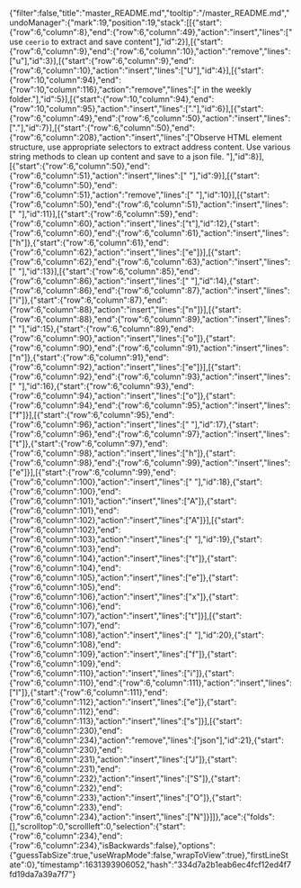 {"filter":false,"title":"master_README.md","tooltip":"/master_README.md","undoManager":{"mark":19,"position":19,"stack":[[{"start":{"row":6,"column":8},"end":{"row":6,"column":49},"action":"insert","lines":[" use `ceerio` to extract and save content"],"id":2}],[{"start":{"row":6,"column":9},"end":{"row":6,"column":10},"action":"remove","lines":["u"],"id":3}],[{"start":{"row":6,"column":9},"end":{"row":6,"column":10},"action":"insert","lines":["U"],"id":4}],[{"start":{"row":10,"column":94},"end":{"row":10,"column":116},"action":"remove","lines":[" in the weekly folder."],"id":5}],[{"start":{"row":10,"column":94},"end":{"row":10,"column":95},"action":"insert","lines":["."],"id":6}],[{"start":{"row":6,"column":49},"end":{"row":6,"column":50},"action":"insert","lines":["."],"id":7}],[{"start":{"row":6,"column":50},"end":{"row":6,"column":208},"action":"insert","lines":["Observe HTML element structure, use appropriate selectors to extract address content. Use various string methods to clean up content and save to a json file. "],"id":8}],[{"start":{"row":6,"column":50},"end":{"row":6,"column":51},"action":"insert","lines":[" "],"id":9}],[{"start":{"row":6,"column":50},"end":{"row":6,"column":51},"action":"remove","lines":[" "],"id":10}],[{"start":{"row":6,"column":50},"end":{"row":6,"column":51},"action":"insert","lines":[" "],"id":11}],[{"start":{"row":6,"column":59},"end":{"row":6,"column":60},"action":"insert","lines":["t"],"id":12},{"start":{"row":6,"column":60},"end":{"row":6,"column":61},"action":"insert","lines":["h"]},{"start":{"row":6,"column":61},"end":{"row":6,"column":62},"action":"insert","lines":["e"]}],[{"start":{"row":6,"column":62},"end":{"row":6,"column":63},"action":"insert","lines":[" "],"id":13}],[{"start":{"row":6,"column":85},"end":{"row":6,"column":86},"action":"insert","lines":[" "],"id":14},{"start":{"row":6,"column":86},"end":{"row":6,"column":87},"action":"insert","lines":["i"]},{"start":{"row":6,"column":87},"end":{"row":6,"column":88},"action":"insert","lines":["n"]}],[{"start":{"row":6,"column":88},"end":{"row":6,"column":89},"action":"insert","lines":[" "],"id":15},{"start":{"row":6,"column":89},"end":{"row":6,"column":90},"action":"insert","lines":["o"]},{"start":{"row":6,"column":90},"end":{"row":6,"column":91},"action":"insert","lines":["n"]},{"start":{"row":6,"column":91},"end":{"row":6,"column":92},"action":"insert","lines":["e"]}],[{"start":{"row":6,"column":92},"end":{"row":6,"column":93},"action":"insert","lines":[" "],"id":16},{"start":{"row":6,"column":93},"end":{"row":6,"column":94},"action":"insert","lines":["o"]},{"start":{"row":6,"column":94},"end":{"row":6,"column":95},"action":"insert","lines":["f"]}],[{"start":{"row":6,"column":95},"end":{"row":6,"column":96},"action":"insert","lines":[" "],"id":17},{"start":{"row":6,"column":96},"end":{"row":6,"column":97},"action":"insert","lines":["t"]},{"start":{"row":6,"column":97},"end":{"row":6,"column":98},"action":"insert","lines":["h"]},{"start":{"row":6,"column":98},"end":{"row":6,"column":99},"action":"insert","lines":["e"]}],[{"start":{"row":6,"column":99},"end":{"row":6,"column":100},"action":"insert","lines":[" "],"id":18},{"start":{"row":6,"column":100},"end":{"row":6,"column":101},"action":"insert","lines":["A"]},{"start":{"row":6,"column":101},"end":{"row":6,"column":102},"action":"insert","lines":["A"]}],[{"start":{"row":6,"column":102},"end":{"row":6,"column":103},"action":"insert","lines":[" "],"id":19},{"start":{"row":6,"column":103},"end":{"row":6,"column":104},"action":"insert","lines":["t"]},{"start":{"row":6,"column":104},"end":{"row":6,"column":105},"action":"insert","lines":["e"]},{"start":{"row":6,"column":105},"end":{"row":6,"column":106},"action":"insert","lines":["x"]},{"start":{"row":6,"column":106},"end":{"row":6,"column":107},"action":"insert","lines":["t"]}],[{"start":{"row":6,"column":107},"end":{"row":6,"column":108},"action":"insert","lines":[" "],"id":20},{"start":{"row":6,"column":108},"end":{"row":6,"column":109},"action":"insert","lines":["f"]},{"start":{"row":6,"column":109},"end":{"row":6,"column":110},"action":"insert","lines":["i"]},{"start":{"row":6,"column":110},"end":{"row":6,"column":111},"action":"insert","lines":["l"]},{"start":{"row":6,"column":111},"end":{"row":6,"column":112},"action":"insert","lines":["e"]},{"start":{"row":6,"column":112},"end":{"row":6,"column":113},"action":"insert","lines":["s"]}],[{"start":{"row":6,"column":230},"end":{"row":6,"column":234},"action":"remove","lines":["json"],"id":21},{"start":{"row":6,"column":230},"end":{"row":6,"column":231},"action":"insert","lines":["J"]},{"start":{"row":6,"column":231},"end":{"row":6,"column":232},"action":"insert","lines":["S"]},{"start":{"row":6,"column":232},"end":{"row":6,"column":233},"action":"insert","lines":["O"]},{"start":{"row":6,"column":233},"end":{"row":6,"column":234},"action":"insert","lines":["N"]}]]},"ace":{"folds":[],"scrolltop":0,"scrollleft":0,"selection":{"start":{"row":6,"column":234},"end":{"row":6,"column":234},"isBackwards":false},"options":{"guessTabSize":true,"useWrapMode":false,"wrapToView":true},"firstLineState":0},"timestamp":1631393906052,"hash":"334d7a2b1eab6ec4fcf12ed4f7fd19da7a39a7f7"}